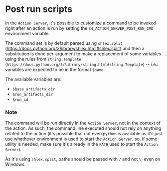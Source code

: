 # Post run scripts

In the `Action Server`, it's possible to customize a command to be invoked right after
an action is run by setting the `S4_ACTION_SERVER_POST_RUN_CMD` environment variable.

The command set is by default parsed using `shlex.split` (https://docs.python.org/3/library/shlex.html#shlex.split)
and then a substitution is done per-argument to make a replacement of some variables using the rules from `string.Template` (`https://docs.python.org/3/library/string.html#string.Template`) -- i.e.: variables are expected to be in the format `$name`.

The available variables are:

- `$base_artifacts_dir`
- `$run_artifacts_dir`
- `$run_id`

### Note

The command will be run directly in the `Action Server`, not in the context of the action. As such,
the command line executed should not rely on anything related to the action (it's possible that
not even `python` is available as it'll just use whathever environment is used to start
the `Action Server`, so, if some utility is needed, make sure it's already in the `PATH` used
to start the `Action Server`).

As it's using `shlex.split`, paths should be passed with `/` and not `\`, even on Windows.

